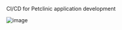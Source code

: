 CI/CD for Petclinic application development

![image](https://user-images.githubusercontent.com/43706100/124594343-5c36ea80-de68-11eb-844a-9335d0713e97.png)
